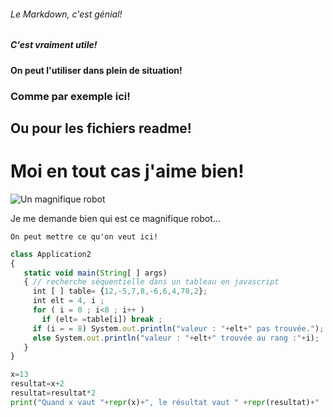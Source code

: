###### Le Markdown, c'est génial!
##### C'est vraiment utile!
#### On peut l'utiliser dans plein de situation!
### Comme par exemple ici!
## Ou pour les fichiers readme!
# Moi en tout cas j'aime bien!


![Un magnifique robot](https://static.wikia.nocookie.net/armoredcore/images/4/44/Infobox_Anatolia%27s_Mercenary.jpg/revision/latest/scale-to-width-down/1000?cb=20140920080439)

Je me demande bien qui est ce magnifique robot...

```
On peut mettre ce qu'on veut ici!
```

``` javascript
class Application2
{
   static void main(String[ ] args)
   { // recherche séquentielle dans un tableau en javascript
     int [ ] table= {12,-5,7,8,-6,6,4,78,2};
     int elt = 4, i ;
     for ( i = 0 ; i<8 ; i++ )
       if (elt= =table[i]) break ;
     if (i = = 8) System.out.println("valeur : "+elt+" pas trouvée.");
     else System.out.println("valeur : "+elt+" trouvée au rang :"+i);
   }
}
```

``` python
x=13
resultat=x+2
resultat=resultat*2
print("Quand x vaut "+repr(x)+", le résultat vaut " +repr(resultat)+" !")
```
